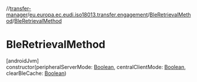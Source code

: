 //[transfer-manager](../../../index.md)/[eu.europa.ec.eudi.iso18013.transfer.engagement](../index.md)/[BleRetrievalMethod](index.md)/[BleRetrievalMethod](-ble-retrieval-method.md)

# BleRetrievalMethod

[androidJvm]\
constructor(peripheralServerMode: [Boolean](https://kotlinlang.org/api/latest/jvm/stdlib/kotlin-stdlib/kotlin/-boolean/index.html), centralClientMode: [Boolean](https://kotlinlang.org/api/latest/jvm/stdlib/kotlin-stdlib/kotlin/-boolean/index.html), clearBleCache: [Boolean](https://kotlinlang.org/api/latest/jvm/stdlib/kotlin-stdlib/kotlin/-boolean/index.html))
